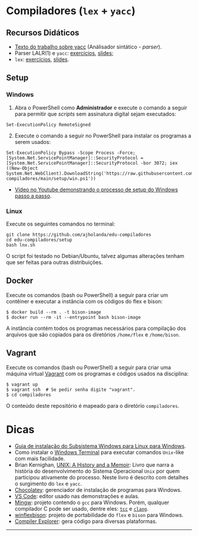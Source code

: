 # Compiladores (`lex` + `yacc`)

## Recursos Didáticos

- [Texto do trabalho sobre yacc](./proj/README.md) (Análisador sintático - *parser*).
- Parser LALR(1) e `yacc`: [exercícios](./exercicios/yacc.md), [slides](https://drive.google.com/file/d/169g7wzoAX_NbevCz-KoruCIsvPtj821e/view?usp=sharing);
- `lex`: [exercícios](https://drive.google.com/file/d/19C753Z-0h0hborx7PcxvgWmSTw0GQ2ct/view?usp=sharing), [slides](https://drive.google.com/file/d/1xpTNwOqVL5dnu9XB7Y8XJ3rmWlpclUoJ/view?usp=sharing).

## Setup

### Windows

1. Abra o PowerShell como **Administrador** e execute o comando a seguir
para permitir que _scripts_ sem assinatura digital sejam executados:

```
Set-ExecutionPolicy RemoteSigned
```

2. Execute o comando a seguir no PowerShell para instalar os programas
a serem usados:

```
Set-ExecutionPolicy Bypass -Scope Process -Force; [System.Net.ServicePointManager]::SecurityProtocol = [System.Net.ServicePointManager]::SecurityProtocol -bor 3072; iex ((New-Object System.Net.WebClient).DownloadString('https://raw.githubusercontent.com/ajholanda/edu-compiladores/main/setup/win.ps1'))
```

- [Vídeo no Youtube demonstrando o processo de setup do Windows passo a passo](https://youtu.be/p8euvHbGVxc).

### Linux

Execute os seguintes comandos no terminal:

```
git clone https://github.com/ajholanda/edu-compiladores
cd edu-compiladores/setup
bash lnx.sh
```

O script foi testado no Debian/Ubuntu, talvez algumas alterações tenham que ser feitas para outras distribuições.


## Docker

Execute os comandos (bash ou PowerShell) a seguir para criar um contêiner 
e executar a instância com os códigos do flex e bison:

```
$ docker build --rm . -t bison-image
$ docker run --rm -it --entrypoint bash bison-image
```

A instância contém todos os programas necessários para compilação dos arquivos
que são copiados para os diretórios `/home/flex` e `/home/bison`.

## Vagrant

Execute os comandos (bash ou PowerShell) a seguir para criar uma
máquina virtual [Vagrant](https://www.vagrantup.com/) 
com os programas e códigos usados na disciplina:

```
$ vagrant up
$ vagrant ssh  # Se pedir senha digite "vagrant".
$ cd compiladores
```

O conteúdo deste repositório é mapeado para o diretório `compiladores`.

# Dicas

- [Guia de instalação do Subsistema Windows para Linux para Windows](https://learn.microsoft.com/pt-br/windows/wsl/install).
- Como instalar o [Windows Terminal](https://www.microsoft.com/pt-br/p/windows-terminal/9n0dx20hk701) para executar comandos `Unix`-like com mais facilidade.
-  Brian Kernighan, [UNIX: A History and a Memoir](https://www.amazon.com.br/UNIX-History-English-Brian-Kernighan-ebook/dp/B07ZQHX3R1):
Livro que narra a história do desenvolvimento do Sistema Operacional `Unix` por quem participou ativamente
do processo. Neste livro é descrito com detalhes o surgimento do `lex` e `yacc`.
- [Chocolatey](https://chocolatey.org/): gerenciador de instalação de programas para Windows.
- [VS Code](https://code.visualstudio.com/download): editor usado nas demonstrações e aulas.
- [Mingw](https://www.mingw-w64.org/): projeto contendo o `gcc` para Windows. Porém, qualquer compilador C pode ser usado, dentre eles: [`tcc`](https://bellard.org/tcc/) e
[`clang`](https://clang.llvm.org/).
- [winflexbison](https://github.com/lexxmark/winflexbison/releases): projeto de portabilidade do `flex` e `bison` para Windows.
- [Compiler Explorer](https://godbolt.org/): gera código para diversas plataformas.

---
